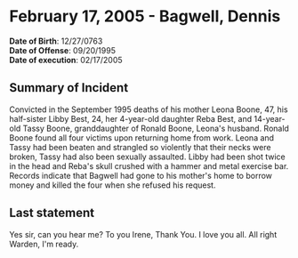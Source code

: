 # February 17, 2005 - Bagwell, Dennis

**Date of Birth**: 12/27/0763<br/>
**Date of Offense**: 09/20/1995<br/>
**Date of execution**: 02/17/2005<br/>

## Summary of Incident
Convicted in the September 1995 deaths of his mother Leona Boone, 47, his half-sister Libby Best, 24, her 4-year-old daughter Reba Best, and 14-year-old Tassy Boone, granddaughter of Ronald Boone, Leona's husband. Ronald Boone found all four victims upon returning home from work. Leona and Tassy had been beaten and strangled so violently that their necks were broken, Tassy had also been sexually assaulted. Libby had been shot twice in the head and Reba's skull crushed with a hammer and metal exercise bar. Records indicate that Bagwell had gone to his mother's home to borrow money and killed the four when she refused his request.

## Last statement
Yes sir, can you hear me? To you Irene, Thank You. I love you all. All right Warden, I'm ready.